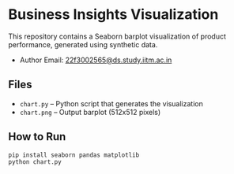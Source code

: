 # Business Insights Visualization

This repository contains a Seaborn barplot visualization of product performance, generated using synthetic data.  

- Author Email: 22f3002565@ds.study.iitm.ac.in  

## Files
- `chart.py` – Python script that generates the visualization
- `chart.png` – Output barplot (512x512 pixels)

## How to Run
```bash
pip install seaborn pandas matplotlib
python chart.py
